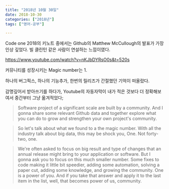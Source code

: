 ```yaml
---
title: "2018년 10월 30일"
date: 2018-10-30
categories: ["2018년"]
tags: ["영어-공부"]

---
```


Code one 2018의 키노트 중에서는 Github의 Matthew McCullough의 발표가 가장 인상 깊었다. 빌 클린턴 같은 사람이 연설하는 느낌이였다.

https://www.youtube.com/watch?v=nKJbDYRsO0s&t=520s

커뮤니티를 성장시키는 Magic number는 1.

하나의 버그픽스, 하나의 기능추가, 한번의 릴리즈가 간절했던 기억이 떠올랐다.

감명깊어서 받아쓰기를 하다가, Youtube의 자동자막이 내가 적은 것보다 더 정확해보여서 중간부터 그냥 옮겨적었다;

> Software project of a significant scale are built by a community. And I gonna share some relevant Github data and together explore what you can do to grow and strengthen your own project's community.

> So let's talk about what we found to a the magic number. With all the industry talk about big data, this may be shock you, One. Not forty-two, one.

> We're often asked to focus on big result and type of changes that an annual release might bring to your application or software. But I gonna ask you to focus on this much smaller number. Some fixes to code making it little bit speedier, adding some automation, solving a paper cut, adding some knowledge, and growing the community. One is a power of you. And if you take that answer and apply it to the last item in the list, well, that becomes power of us, community.

